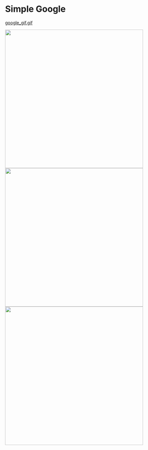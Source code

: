 # Simple Google
[google_gif.gif](https://user-images.githubusercontent.com/113766592/196452792-7260911d-d320-40f3-b304-ed00ef8fedba.webm)

<img src="https://user-images.githubusercontent.com/113766592/196452873-e430b20c-2ae2-469c-bed5-80dfb077801d.jpg" style="height:450px"/>
<img src="https://user-images.githubusercontent.com/113766592/196452898-9c64dc11-7275-456e-baa0-9b3fd6c29502.jpg" style="height:450px"/>
<img src="https://user-images.githubusercontent.com/113766592/196452917-9454fca7-9803-4dd2-a965-4431abf0e3e9.jpg" style="height:450px"/>
